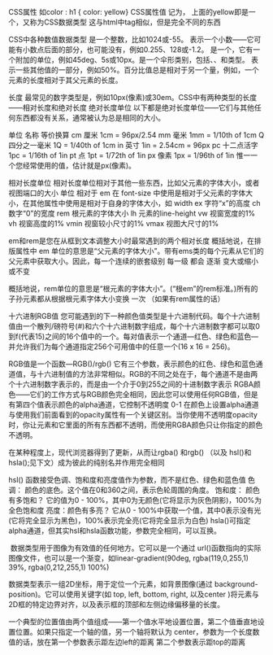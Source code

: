 CSS属性 如color : h1 { color: yellow}
CSS属性值 记为<color>， 上面的yellow即是一个<color>，又称为CSS数据类型
这与html中tag相似，但是完全不同的东西

CSS中各种数值数据类型
<integer>	<integer>是一个整数，比如1024或-55。
<number>	<number>表示一个小数——它可能有小数点后面的部分，也可能没有，例如0.255、128或-1.2。
<dimension>	<dimension>是一个<number>，它有一个附加的单位，例如45deg、5s或10px。<dimension>是一个伞形类别，包括<length>、<angle>、<time>和<resolution>类型。
<percentage>	<percentage>表示一些其他值的一部分，例如50%。百分比值总是相对于另一个量，例如，一个元素的长度相对于其父元素的长度。

长度
最常见的数字类型是<length>，例如10px(像素)或30em。CSS中有两种类型的长度——相对长度和绝对长度
绝对长度单位
以下都是绝对长度单位——它们与其他任何东西都没有关系，通常被认为总是相同的大小。

单位	名称	等价换算
cm	厘米	1cm = 96px/2.54
mm	毫米	1mm = 1/10th of 1cm
Q	四分之一毫米	1Q = 1/40th of 1cm
in	英寸	1in = 2.54cm = 96px
pc	十二点活字	1pc = 1/16th of 1in
pt	点	1pt = 1/72th of 1in
px	像素	1px = 1/96th of 1in
惟一一个您经常使用的值，估计就是px(像素)。

相对长度单位
相对长度单位相对于其他一些东西，比如父元素的字体大小，或者视图端口的大小
单位	相对于
em	在 font-size 中使用是相对于父元素的字体大小，在其他属性中使用是相对于自身的字体大小，如 width
ex	字符“x”的高度
ch	数字“0”的宽度
rem	根元素的字体大小
lh	元素的line-height
vw	视窗宽度的1%
vh	视窗高度的1%
vmin	视窗较小尺寸的1%
vmax	视图大尺寸的1%

em和rem是您在从框到文本调整大小时最常遇到的两个相对长度
概括地说，在排版属性中 em 单位的意思是“父元素的字体大小”。带有ems类的每个元素从它们的父元素中获取大小。因此，每一个连续的嵌套级别 每一级 都会 逐渐 变大或缩小或不变

概括地说，rem单位的意思是“根元素的字体大小”。(“根em”的rem标准。)所有的子孙元素都从根据根元素字体大小变换 一次 （如果有rem属性的话）

十六进制RGB值
您可能遇到的下一种颜色值类型是十六进制代码。每个十六进制值由一个散列/磅符号(#)和六个十六进制数字组成，每个十六进制数字都可以取0到f(代表15)之间的16个值中的一个。每对值表示一个通道—红色、绿色和蓝色—并允许我们为每个通道指定256个可用值中的任意一个(16 x 16 = 256)。

RGB值是一个函数—RGB()/rgb() 它有三个参数，表示颜色的红色、绿色和蓝色通道值，与十六进制值的方法非常相似。RGB的不同之处在于，每个通道不是由两个十六进制数字表示的，而是由一个介于0到255之间的十进制数字表示
RGBA颜色——它们的工作方式与RGB颜色完全相同，因此您可以使用任何RGB值，但是有第四个值表示颜色的alpha通道，它控制不透明度 0-1
在颜色上设置alpha通道与使用我们前面看到的opacity属性有一个关键区别。当你使用不透明度opacity时，你让元素和它里面的所有东西都不透明，而使用RGBA颜色只让你指定的颜色不透明。

在某种程度上，现代浏览器得到了更新，从而让rgba() 和rgb() （以及 hsl()和 hsla();见下文）成为彼此的纯别名并作用完全相同

hsl() 函数接受色调、饱和度和亮度值作为参数，而不是红色、绿色和蓝色值
色调： 颜色的底色。这个值在0和360之间，表示色轮周围的角度。
饱和度： 颜色有多饱和？ 它的值为0 - 100%，其中0为无颜色(它将显示为灰色阴影)，100%为全色饱和度
亮度：颜色有多亮？ 它从0 - 100%中获取一个值，其中0表示没有光(它将完全显示为黑色)，100%表示完全亮(它将完全显示为白色)
hsla()可指定alpha通道，但其实hsl和hsla函数功能，参数完全相同，可以互换。

<image> 数据类型用于图像为有效值的任何地方。它可以是一个通过 url()函数指向的实际图像文件，也可以是一个渐变，如linear-gradient(90deg, rgba(119,0,255,1) 39%, rgba(0,212,255,1) 100%)

<position> 数据类型表示一组2D坐标，用于定位一个元素，如背景图像(通过 background-position)。它可以使用关键字(如 top, left, bottom, right, 以及center )将元素与2D框的特定边界对齐，以及表示框的顶部和左侧边缘偏移量的长度。

一个典型的位置值由两个值组成——第一个值水平地设置位置，第二个值垂直地设置位置。如果只指定一个轴的值，另一个轴将默认为 center，参数为一个长度数值的话，放在第一个参数表示距左边left的距离
第二个参数表示距top的距离